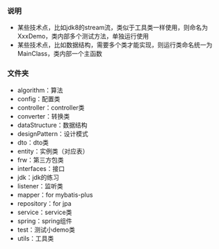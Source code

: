 ### 说明
- 某些技术点，比如jdk8的stream流，类似于工具类一样使用，则命名为XxxDemo，类内部多个测试方法，单独运行使用
- 某些技术点，比如数据结构，需要多个类才能实现，则运行类命名统一为MainClass，类内部一个主函数

### 文件夹
- algorithm：算法
- config：配置类
- controller：controller类
- converter：转换类
- dataStructure：数据结构
- designPattern：设计模式
- dto：dto类
- entity：实例类（对应表）
- frw：第三方包类
- interfaces：接口
- jdk：jdk的练习
- listener：监听类
- mapper：for mybatis-plus
- repository：for jpa
- service：service类
- spring：spring组件
- test：测试小demo类
- utils：工具类